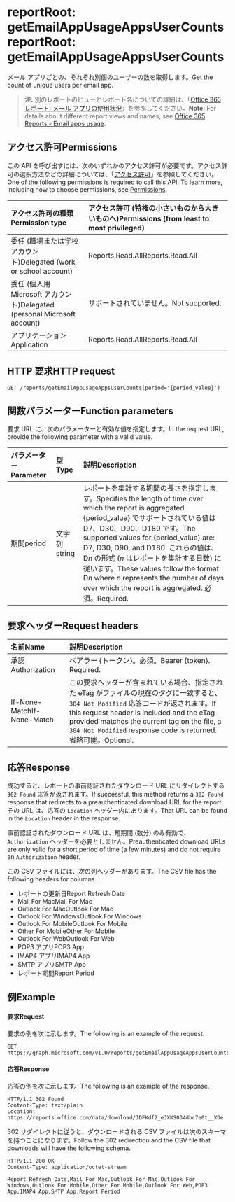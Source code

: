 # <a name="reportroot-getemailappusageappsusercounts"></a><span data-ttu-id="63d09-101">reportRoot: getEmailAppUsageAppsUserCounts</span><span class="sxs-lookup"><span data-stu-id="63d09-101">reportRoot: getEmailAppUsageAppsUserCounts</span></span>

<span data-ttu-id="63d09-102">メール アプリごとの、それぞれ別個のユーザーの数を取得します。</span><span class="sxs-lookup"><span data-stu-id="63d09-102">Get the count of unique users per email app.</span></span>

> <span data-ttu-id="63d09-103">**注:** 別のレポートのビューとレポート名についての詳細は、「[Office 365 レポート: メール アプリの使用状況](https://support.office.com/client/Email-apps-usage-c2ce12a2-934f-4dd4-ba65-49b02be4703d)」を参照してください。</span><span class="sxs-lookup"><span data-stu-id="63d09-103">**Note:** For details about different report views and names, see [Office 365 Reports - Email apps usage](https://support.office.com/client/Email-apps-usage-c2ce12a2-934f-4dd4-ba65-49b02be4703d).</span></span>

## <a name="permissions"></a><span data-ttu-id="63d09-104">アクセス許可</span><span class="sxs-lookup"><span data-stu-id="63d09-104">Permissions</span></span>

<span data-ttu-id="63d09-p101">この API を呼び出すには、次のいずれかのアクセス許可が必要です。アクセス許可の選択方法などの詳細については、「[アクセス許可](../../../concepts/permissions_reference.md)」を参照してください。</span><span class="sxs-lookup"><span data-stu-id="63d09-p101">One of the following permissions is required to call this API. To learn more, including how to choose permissions, see [Permissions](../../../concepts/permissions_reference.md).</span></span>

| <span data-ttu-id="63d09-107">アクセス許可の種類</span><span class="sxs-lookup"><span data-stu-id="63d09-107">Permission type</span></span>                        | <span data-ttu-id="63d09-108">アクセス許可 (特権の小さいものから大きいものへ)</span><span class="sxs-lookup"><span data-stu-id="63d09-108">Permissions (from least to most privileged)</span></span> |
| :------------------------------------- | :--------------------------------------- |
| <span data-ttu-id="63d09-109">委任 (職場または学校アカウント)</span><span class="sxs-lookup"><span data-stu-id="63d09-109">Delegated (work or school account)</span></span>     | <span data-ttu-id="63d09-110">Reports.Read.All</span><span class="sxs-lookup"><span data-stu-id="63d09-110">Reports.Read.All</span></span>                         |
| <span data-ttu-id="63d09-111">委任 (個人用 Microsoft アカウント)</span><span class="sxs-lookup"><span data-stu-id="63d09-111">Delegated (personal Microsoft account)</span></span> | <span data-ttu-id="63d09-112">サポートされていません。</span><span class="sxs-lookup"><span data-stu-id="63d09-112">Not supported.</span></span>                           |
| <span data-ttu-id="63d09-113">アプリケーション</span><span class="sxs-lookup"><span data-stu-id="63d09-113">Application</span></span>                            | <span data-ttu-id="63d09-114">Reports.Read.All</span><span class="sxs-lookup"><span data-stu-id="63d09-114">Reports.Read.All</span></span>                         |

## <a name="http-request"></a><span data-ttu-id="63d09-115">HTTP 要求</span><span class="sxs-lookup"><span data-stu-id="63d09-115">HTTP request</span></span>

<!-- { "blockType": "ignored" } --> 

```http
GET /reports/getEmailAppUsageAppsUserCounts(period='{period_value}')
```

## <a name="function-parameters"></a><span data-ttu-id="63d09-116">関数パラメーター</span><span class="sxs-lookup"><span data-stu-id="63d09-116">Function parameters</span></span>

<span data-ttu-id="63d09-117">要求 URL に、次のパラメーターと有効な値を指定します。</span><span class="sxs-lookup"><span data-stu-id="63d09-117">In the request URL, provide the following parameter with a valid value.</span></span>

| <span data-ttu-id="63d09-118">パラメーター</span><span class="sxs-lookup"><span data-stu-id="63d09-118">Parameter</span></span> | <span data-ttu-id="63d09-119">型</span><span class="sxs-lookup"><span data-stu-id="63d09-119">Type</span></span>   | <span data-ttu-id="63d09-120">説明</span><span class="sxs-lookup"><span data-stu-id="63d09-120">Description</span></span>                              |
| :-------- | :----- | :--------------------------------------- |
| <span data-ttu-id="63d09-121">期間</span><span class="sxs-lookup"><span data-stu-id="63d09-121">period</span></span>    | <span data-ttu-id="63d09-122">文字列</span><span class="sxs-lookup"><span data-stu-id="63d09-122">string</span></span> | <span data-ttu-id="63d09-123">レポートを集計する期間の長さを指定します。</span><span class="sxs-lookup"><span data-stu-id="63d09-123">Specifies the length of time over which the report is aggregated.</span></span> <span data-ttu-id="63d09-124">{period_value} でサポートされている値は D7、D30、D90、D180 です。</span><span class="sxs-lookup"><span data-stu-id="63d09-124">The supported values for {period_value} are: D7, D30, D90, and D180.</span></span> <span data-ttu-id="63d09-125">これらの値は、D*n* の形式 (*n* はレポートを集計する日数) に従います。</span><span class="sxs-lookup"><span data-stu-id="63d09-125">These values follow the format D*n* where *n* represents the number of days over which the report is aggregated.</span></span> <span data-ttu-id="63d09-126">必須。</span><span class="sxs-lookup"><span data-stu-id="63d09-126">Required.</span></span> |

## <a name="request-headers"></a><span data-ttu-id="63d09-127">要求ヘッダー</span><span class="sxs-lookup"><span data-stu-id="63d09-127">Request headers</span></span>

| <span data-ttu-id="63d09-128">名前</span><span class="sxs-lookup"><span data-stu-id="63d09-128">Name</span></span>          | <span data-ttu-id="63d09-129">説明</span><span class="sxs-lookup"><span data-stu-id="63d09-129">Description</span></span>                              |
| :------------ | :--------------------------------------- |
| <span data-ttu-id="63d09-130">承認</span><span class="sxs-lookup"><span data-stu-id="63d09-130">Authorization</span></span> | <span data-ttu-id="63d09-p103">ベアラー {トークン}。必須。</span><span class="sxs-lookup"><span data-stu-id="63d09-p103">Bearer {token}. Required.</span></span>                |
| <span data-ttu-id="63d09-133">If-None-Match</span><span class="sxs-lookup"><span data-stu-id="63d09-133">If-None-Match</span></span> | <span data-ttu-id="63d09-134">この要求ヘッダーが含まれている場合、指定された eTag がファイルの現在のタグに一致すると、`304 Not Modified` 応答コードが返されます。</span><span class="sxs-lookup"><span data-stu-id="63d09-134">If this request header is included and the eTag provided matches the current tag on the file, a `304 Not Modified` response code is returned.</span></span> <span data-ttu-id="63d09-135">省略可能。</span><span class="sxs-lookup"><span data-stu-id="63d09-135">Optional.</span></span> |

## <a name="response"></a><span data-ttu-id="63d09-136">応答</span><span class="sxs-lookup"><span data-stu-id="63d09-136">Response</span></span>

<span data-ttu-id="63d09-137">成功すると、レポートの事前認証されたダウンロード URL にリダイレクトする `302 Found` 応答が返されます。</span><span class="sxs-lookup"><span data-stu-id="63d09-137">If successful, this method returns a `302 Found` response that redirects to a preauthenticated download URL for the report.</span></span> <span data-ttu-id="63d09-138">その URL は、応答の `Location` ヘッダー内にあります。</span><span class="sxs-lookup"><span data-stu-id="63d09-138">That URL can be found in the `Location` header in the response.</span></span>

<span data-ttu-id="63d09-139">事前認証されたダウンロード URL は、短期間 (数分) のみ有効で、`Authorization` ヘッダーを必要としません。</span><span class="sxs-lookup"><span data-stu-id="63d09-139">Preauthenticated download URLs are only valid for a short period of time (a few minutes) and do not require an `Authorization` header.</span></span>

<span data-ttu-id="63d09-140">この CSV ファイルには、次の列ヘッダーがあります。</span><span class="sxs-lookup"><span data-stu-id="63d09-140">The CSV file has the following headers for columns.</span></span>

- <span data-ttu-id="63d09-141">レポートの更新日</span><span class="sxs-lookup"><span data-stu-id="63d09-141">Report Refresh Date</span></span>
- <span data-ttu-id="63d09-142">Mail For Mac</span><span class="sxs-lookup"><span data-stu-id="63d09-142">Mail For Mac</span></span>
- <span data-ttu-id="63d09-143">Outlook For Mac</span><span class="sxs-lookup"><span data-stu-id="63d09-143">Outlook For Mac</span></span>
- <span data-ttu-id="63d09-144">Outlook For Windows</span><span class="sxs-lookup"><span data-stu-id="63d09-144">Outlook For Windows</span></span>
- <span data-ttu-id="63d09-145">Outlook For Mobile</span><span class="sxs-lookup"><span data-stu-id="63d09-145">Outlook For Mobile</span></span>
- <span data-ttu-id="63d09-146">Other For Mobile</span><span class="sxs-lookup"><span data-stu-id="63d09-146">Other For Mobile</span></span>
- <span data-ttu-id="63d09-147">Outlook For Web</span><span class="sxs-lookup"><span data-stu-id="63d09-147">Outlook For Web</span></span>
- <span data-ttu-id="63d09-148">POP3 アプリ</span><span class="sxs-lookup"><span data-stu-id="63d09-148">POP3 App</span></span>
- <span data-ttu-id="63d09-149">IMAP4 アプリ</span><span class="sxs-lookup"><span data-stu-id="63d09-149">IMAP4 App</span></span>
- <span data-ttu-id="63d09-150">SMTP アプリ</span><span class="sxs-lookup"><span data-stu-id="63d09-150">SMTP App</span></span>
- <span data-ttu-id="63d09-151">レポート期間</span><span class="sxs-lookup"><span data-stu-id="63d09-151">Report Period</span></span>

## <a name="example"></a><span data-ttu-id="63d09-152">例</span><span class="sxs-lookup"><span data-stu-id="63d09-152">Example</span></span>

#### <a name="request"></a><span data-ttu-id="63d09-153">要求</span><span class="sxs-lookup"><span data-stu-id="63d09-153">Request</span></span>

<span data-ttu-id="63d09-154">要求の例を次に示します。</span><span class="sxs-lookup"><span data-stu-id="63d09-154">The following is an example of the request.</span></span>

<!--{
  "blockType": "request",
  "isComposable": true,
  "name": "reportroot_getemailappusageappsusercounts"
}-->

```http
GET https://graph.microsoft.com/v1.0/reports/getEmailAppUsageAppsUserCounts(period='D7')
```

#### <a name="response"></a><span data-ttu-id="63d09-155">応答</span><span class="sxs-lookup"><span data-stu-id="63d09-155">Response</span></span>

<span data-ttu-id="63d09-156">応答の例を次に示します。</span><span class="sxs-lookup"><span data-stu-id="63d09-156">The following is an example of the response.</span></span>

<!-- {
  "blockType": "response",
  "truncated": true,
  "@odata.type": "microsoft.graph.report"
} -->

```http
HTTP/1.1 302 Found
Content-Type: text/plain
Location: https://reports.office.com/data/download/JDFKdf2_eJXKS034dbc7e0t__XDe
```

<span data-ttu-id="63d09-157">302 リダイレクトに従うと、ダウンロードされる CSV ファイルは次のスキーマを持つことになります。</span><span class="sxs-lookup"><span data-stu-id="63d09-157">Follow the 302 redirection and the CSV file that downloads will have the following schema.</span></span>

<!-- { "blockType": "ignored" } --> 

```http
HTTP/1.1 200 OK
Content-Type: application/octet-stream

Report Refresh Date,Mail For Mac,Outlook For Mac,Outlook For Windows,Outlook For Mobile,Other For Mobile,Outlook For Web,POP3 App,IMAP4 App,SMTP App,Report Period
```
